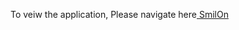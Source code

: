 <label>To veiw the application, Please navigate here<label><a href="https://hsarfaraz.github.io/SmileOn/"> SmilOn </a>
